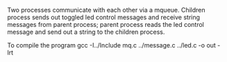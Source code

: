 Two processes communicate with each other via a mqueue. Children process sends out toggled led control messages and receive string messages from parent process; parent process reads the led control message and send out a string to the children process.

To compile the program
gcc -I../Include mq.c ../message.c ../led.c -o out -lrt

